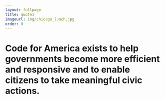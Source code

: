 ```yaml
---
layout: fullpage
title: quote1
imageurl: img/chicago_lunch.jpg
order: 0
---
```



Code for America exists to help governments become more efficient and responsive and to enable citizens to take meaningful civic actions.
================
